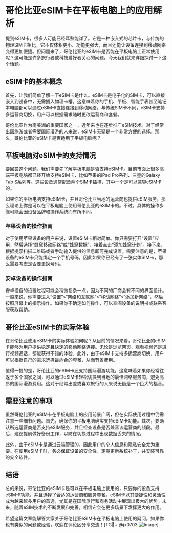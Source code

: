 # 哥伦比亚eSIM卡在平板电脑上的应用解析

提到eSIM卡，很多人可能已经耳熟能详了。它是一种嵌入式的芯片卡，与传统的物理SIM卡相比，它不仅体积更小、功能更强大，而且还能让设备连接到移动网络变得更加便捷。但问题来了，哥伦比亚的eSIM卡是否能在平板电脑上正常使用呢？这可能是许多旅行者或科技爱好者关心的问题。今天我们就来详细探讨一下这个话题。

## eSIM卡的基本概念

首先，让我们简单了解一下eSIM卡是什么。eSIM卡是电子化的SIM卡，可以直接嵌入到设备中，无需插入物理卡槽。这意味着你的手机、平板、智能手表甚至笔记本电脑都可以通过eSIM卡直接连接到移动网络。与传统SIM卡不同，eSIM卡支持多运营商切换，用户可以根据需求随时更改运营商和套餐。

哥伦比亚作为南美洲的重要国家之一，近年来也在逐步推广eSIM技术。对于经常出国旅游或者需要国际漫游的人来说，eSIM卡无疑是一个非常方便的选择。那么，哥伦比亚的eSIM卡是否适用于平板电脑呢？

## 平板电脑对eSIM卡的支持情况

要回答这个问题，我们需要先了解平板电脑是否支持eSIM卡。目前市面上很多高端平板电脑都已经开始支持eSIM卡，比如苹果的iPad Pro系列、三星的Galaxy Tab S系列等。这些设备通常配备两个SIM卡插槽，其中一个是可以兼容eSIM卡的。

如果你的平板电脑支持eSIM卡，并且哥伦比亚当地的运营商也提供eSIM服务，那么理论上你是可以在平板电脑上使用哥伦比亚的eSIM卡的。不过，具体的操作步骤可能会因设备品牌和操作系统而有所不同。

### 苹果设备的操作指南

对于使用苹果设备的用户来说，设置eSIM卡相对简单。你只需要打开“设置”应用，然后选择“蜂窝移动网络”或“蜂窝数据”，接着点击“添加蜂窝计划”。接下来，根据提示扫描二维码或者手动输入提供的信息即可完成设置。需要注意的是，苹果设备的eSIM卡只能绑定一个手机号码，因此如果你已经有了一张实体SIM卡，那么需要考虑是否要更换号码。

### 安卓设备的操作指南

安卓设备的设置过程可能会稍微复杂一点，因为不同的厂商会有不同的界面设计。一般来说，你需要进入“设置”>“网络和互联网”>“移动网络”>“添加新网络”，然后按照屏幕上的指示操作。如果你不确定如何操作，可以查阅设备的说明书或联系客服获取帮助。

## 哥伦比亚eSIM卡的实际体验

在哥伦比亚使用eSIM卡的实际体验如何呢？从目前的情况来看，哥伦比亚的eSIM卡能够为用户提供稳定且快速的移动网络连接。无论是浏览网页、观看视频还是进行视频通话，都能获得不错的体验。此外，由于eSIM卡支持多运营商切换，用户可以根据自己的需求选择最适合的套餐，从而节省费用。

值得一提的是，哥伦比亚的eSIM卡还支持国际漫游功能。这意味着如果你经常往返于多个国家之间，可以通过eSIM卡轻松切换到当地的最佳网络服务商，避免高昂的国际漫游费用。这对于经常出差或喜欢旅行的人来说无疑是一个巨大的福音。

## 需要注意的事项

虽然哥伦比亚的eSIM卡在平板电脑上的应用前景广阔，但在实际使用过程中仍需注意一些细节问题。首先，确保你的平板电脑确实支持eSIM卡功能。其次，要确认所选运营商是否支持eSIM服务，并且检查设备是否兼容该运营商的频段。最后，建议提前做好备份工作，以防在切换过程中出现数据丢失的情况。

此外，由于eSIM卡是通过云端管理的，因此用户的个人信息和隐私安全尤为重要。在使用eSIM卡时，务必保证设备的安全性，定期更新系统补丁，并安装可靠的安全软件。

## 结语

总的来说，哥伦比亚的eSIM卡是可以在平板电脑上使用的，只要你的设备支持eSIM卡功能，并且选择了合适的运营商和服务套餐。eSIM卡以其便捷性和灵活性成为越来越多用户的首选，尤其是在国际旅行和商务活动中展现出极大的优势。未来，随着eSIM技术的不断发展和完善，相信它会在更多场景下发挥更大的作用。

希望这篇文章能解答大家关于哥伦比亚eSIM卡在平板电脑上使用的疑问。如果你也有类似的问题或经验，欢迎在评论区分享交流！[TG💪+ @jx0703 ![Image](https://github.com/user-attachments/assets/dbca1d08-cadb-493c-b0ec-ad6f7a83f270)]